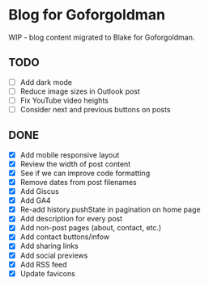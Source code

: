 # Blog for Goforgoldman

WIP - blog content migrated to Blake for Goforgoldman.

## TODO

- [ ] Add dark mode
- [ ] Reduce image sizes in Outlook post
- [ ] Fix YouTube video heights
- [ ] Consider next and previous buttons on posts

## DONE

- [x] Add mobile responsive layout
- [x] Review the width of post content
- [x] See if we can improve code formatting
- [x] Remove dates from post filenames
- [x] Add Giscus
- [x] Add GA4
- [x] Re-add history.pushState in pagination on home page
- [x] Add description for every post
- [x] Add non-post pages (about, contact, etc.)
- [x] Add contact buttons/infow
- [x] Add sharing links
- [x] Add social previews
- [x] Add RSS feed
- [x] Update favicons
